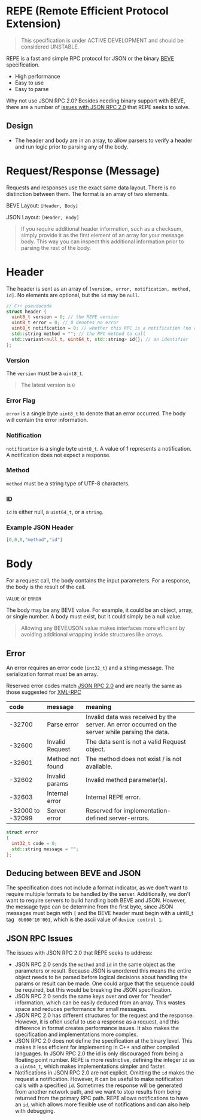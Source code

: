 # REPE (Remote Efficient Protocol Extension)

> This specification is under ACTIVE DEVELOPMENT and should be considered UNSTABLE.

REPE is a fast and simple RPC protocol for JSON or the binary [BEVE](https://github.com/stephenberry/beve) specification.

- High performance
- Easy to use
- Easy to parse

Why not use JSON RPC 2.0? Besides needing binary support with BEVE, there are a number of [issues with JSON RPC 2.0](#json-rpc-issues) that REPE seeks to solve.

## Design

- The header and body are in an array, to allow parsers to verify a header and run logic prior to parsing any of the body.

# Request/Response (Message)

Requests and responses use the exact same data layout. There is no distinction between them. The format is an array of two elements.

BEVE Layout: `[Header, Body]`

JSON Layout: `[Header, Body]`

> If you require additional header information, such as a checksum, simply provide it as the first element of an array for your message body. This way you can inspect this additional information prior to parsing the rest of the body.

# Header

The header is sent as an array of `[version, error, notification, method, id]`. No elements are optional, but the `id`  may be `null`.

```c++
// C++ pseudocode
struct header {
  uint8_t version = 0; // the REPE version
  uint8_t error = 0; // 0 denotes no error
  uint8_t notification = 0; // whether this RPC is a notification (no response returned)
  std::string method = ""; // the RPC method to call
  std::variant<null_t, uint64_t, std::string> id{}; // an identifier
};
```

### Version

The `version` must be a `uint8_t`.

> The latest version is `0`

### Error Flag

`error` is a single byte `uint8_t` to denote that an error occurred. The body will contain the error information.

### Notification

`notification` is a single byte `uint8_t`. A value of 1 represents a notification. A notification does not expect a response.

### Method

`method` must be a string type of UTF-8 characters.

### ID

`id` is either null, a `uint64_t`, or a `string`.

### Example JSON Header

```json
[0,0,0,"method","id"]
```

# Body

For a request call, the body contains the input parameters. For a response, the body is the result of the call.

`VALUE` or `ERROR`

The body may be any BEVE value. For example, it could be an object, array, or single number. A body must exist, but it could simply be a null value.

> Allowing any BEVE/JSON value makes interfaces more efficient by avoiding additional wrapping inside structures like arrays.

## Error

An error requires an error code (`int32_t`) and a string message. The serialization format must be an array.

Reserved error codes match [JSON RPC 2.0](https://www.jsonrpc.org/specification) and are nearly the same as those suggested for [XML-RPC](http://xmlrpc-epi.sourceforge.net/specs/rfc.fault_codes.php)

| code             | message          | meaning                                                      |
| :--------------- | :--------------- | :----------------------------------------------------------- |
| -32700           | Parse error      | Invalid data was received by the server. An error occurred on the server while parsing the data. |
| -32600           | Invalid Request  | The data sent is not a valid Request object.                 |
| -32601           | Method not found | The method does not exist / is not available.                |
| -32602           | Invalid params   | Invalid method parameter(s).                                 |
| -32603           | Internal error   | Internal REPE error.                                         |
| -32000 to -32099 | Server error     | Reserved for implementation-defined server-errors.           |

```c++
struct error
{
  int32_t code = 0;
  std::string message = "";
};
```

## Deducing between BEVE and JSON

The specification does not include a format indicator, as we don't want to require multiple formats to be handled by the server. Additionally, we don't want to require servers to build handling both BEVE and JSON. However, the message type can be determine from the first byte, since JSON messages must begin with `[` and the BEVE header must begin with a uint8_t tag ` 0b000'10'001`, which is the ascii value of `device control 1`.

## JSON RPC Issues

The issues with JSON RPC 2.0 that REPE seeks to address:
- JSON RPC 2.0 sends the `method` and `id` in the same object as the parameters or result. Because JSON is unordered this means the entire object needs to be parsed before logical decisions about handling the params or result can be made. One could argue that the sequence could be required, but this would be breaking the JSON specification.
- JSON RPC 2.0 sends the same keys over and over for "header" information, which can be easily deduced from an array. This wastes space and reduces performance for small messages.
- JSON RPC 2.0 has different structures for the request and the response. However, it is often useful to use a response as a request, and this difference in format creates performance issues. It also makes the specification and implementations more complex.
- JSON RPC 2.0 does not define the specification at the binary level. This makes it less efficient for implementing in C++ and other compiled languages. In JSON RPC 2.0 the id is only discouraged from being a floating point number. REPE is more restrictive, defining the integer `id` as a `uint64_t`, which makes implementations simpler and faster.
- Notifications in JSON RPC 2.0 are not explicit. Omitting the `id` makes the request a notification. However, it can be useful to make notification calls with a specified `id`. Sometimes the response will be generated from another network path, and we want to stop results from being returned from the primary RPC path. REPE allows notifications to have an `id`, which allows more flexible use of notifications and can also help with debugging.
